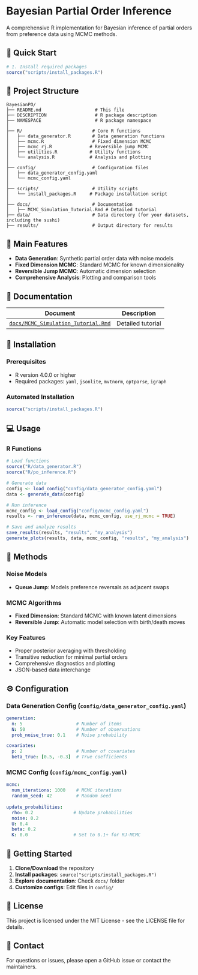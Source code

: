 # Bayesian Partial Order Inference

A comprehensive R implementation for Bayesian inference of partial orders from preference data using MCMC methods.

## 🚀 Quick Start

``` r
# 1. Install required packages
source("scripts/install_packages.R")
```

## 📁 Project Structure

```         
BayesianPO/
├── README.md                    # This file
├── DESCRIPTION                  # R package description
├── NAMESPACE                    # R package namespace
│
├── R/                          # Core R functions
│   ├── data_generator.R        # Data generation functions
│   ├── mcmc.R                  # Fixed dimension MCMC
│   ├── mcmc_rj.R              # Reversible jump MCMC
│   ├── utilities.R            # Utility functions
│   └── analysis.R             # Analysis and plotting
│
├── config/                     # Configuration files
│   ├── data_generator_config.yaml
│   └── mcmc_config.yaml
│
├── scripts/                    # Utility scripts
│   └── install_packages.R     # Package installation script
│
├── docs/                       # Documentation
│   ├── MCMC_Simulation_Tutorial.Rmd # Detailed tutorial
├── data/                       # Data directory (for your datasets, including the sushi)
├── results/                    # Output directory for results
```

## 🎯 Main Features

-   **Data Generation**: Synthetic partial order data with noise models
-   **Fixed Dimension MCMC**: Standard MCMC for known dimensionality
-   **Reversible Jump MCMC**: Automatic dimension selection
-   **Comprehensive Analysis**: Plotting and comparison tools

## 📖 Documentation

| Document | Description |
|----|----|
| [`docs/MCMC_Simulation_Tutorial.Rmd`](docs/MCMC_Simulation_Tutorial.Rmd) | Detailed tutorial |

## 🔧 Installation

### Prerequisites

-   R version 4.0.0 or higher
-   Required packages: `yaml`, `jsonlite`, `mvtnorm`, `optparse`, `igraph`

### Automated Installation

``` r
source("scripts/install_packages.R")
```

## 💻 Usage

### R Functions

``` r
# Load functions
source("R/data_generator.R")
source("R/po_inference.R")

# Generate data
config <- load_config("config/data_generator_config.yaml")
data <- generate_data(config)

# Run inference
mcmc_config <- load_config("config/mcmc_config.yaml")
results <- run_inference(data, mcmc_config, use_rj_mcmc = TRUE)

# Save and analyze results
save_results(results, "results", "my_analysis")
generate_plots(results, data, mcmc_config, "results", "my_analysis")
```

## 🔬 Methods

### Noise Models

-   **Queue Jump**: Models preference reversals as adjacent swaps

### MCMC Algorithms

-   **Fixed Dimension**: Standard MCMC with known latent dimensions
-   **Reversible Jump**: Automatic model selection with birth/death moves

### Key Features

-   Proper posterior averaging with thresholding
-   Transitive reduction for minimal partial orders
-   Comprehensive diagnostics and plotting
-   JSON-based data interchange

## ⚙️ Configuration

### Data Generation Config (`config/data_generator_config.yaml`)

``` yaml
generation:
  n: 5                    # Number of items
  N: 50                   # Number of observations
  prob_noise_true: 0.1    # Noise probability

covariates:
  p: 2                    # Number of covariates
  beta_true: [0.5, -0.3]  # True coefficients
```

### MCMC Config (`config/mcmc_config.yaml`)

``` yaml
mcmc:
  num_iterations: 1000    # MCMC iterations
  random_seed: 42         # Random seed
  
update_probabilities:
  rho: 0.2               # Update probabilities
  noise: 0.2
  U: 0.4
  beta: 0.2
  K: 0.0                 # Set to 0.1+ for RJ-MCMC
```

## 🚀 Getting Started

1.  **Clone/Download** the repository
2.  **Install packages**: `source("scripts/install_packages.R")`
3.  **Explore documentation**: Check `docs/` folder
4.  **Customize configs**: Edit files in `config/`

## 📄 License

This project is licensed under the MIT License - see the LICENSE file for details.

## 📧 Contact

For questions or issues, please open a GitHub issue or contact the maintainers.

## 
